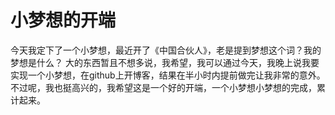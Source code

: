 # 小梦想的开端
今天我定下了一个小梦想，最近开了《中国合伙人》，老是提到梦想这个词？我的梦想是什么？
大的东西暂且不想多说，我希望，我可以通过今天，我晚上说我要实现一个小梦想，在github上开博客，结果在半小时内提前做完让我非常的意外。不过呢，我也挺高兴的，我希望这是一个好的开端，一个小梦想小梦想的完成，累计起来。
